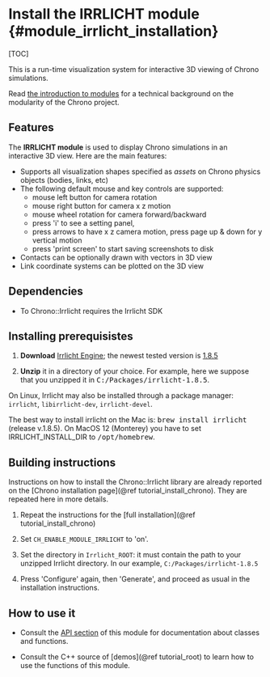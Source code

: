 Install the IRRLICHT module {#module_irrlicht_installation}
==========================

[TOC]

This is a run-time visualization system for interactive 3D viewing of Chrono simulations.

Read [the introduction to modules](modularity.html) for a technical background on the modularity of the Chrono project.


## Features

The **IRRLICHT module** is used to display Chrono simulations in an interactive 3D view.
Here are the main features:

- Supports all visualization shapes specified as _assets_ on Chrono physics objects (bodies, links, etc)
- The following default mouse and key controls are supported:
	- mouse left button for camera rotation
	- mouse right button for camera x z motion
	- mouse wheel rotation for camera forward/backward
	- press 'i' to see a setting panel,
	- press arrows to have x z camera motion, press page up & down for y vertical motion
	- press 'print screen' to start saving screenshots to disk
- Contacts can be optionally drawn with vectors in 3D view
- Link coordinate systems can be plotted on the 3D view


## Dependencies

- To Chrono::Irrlicht requires the Irrlicht SDK 


## Installing prerequisistes

1. **Download** [Irrlicht Engine](http://irrlicht.sourceforge.net/downloads.html); the newest tested version is [1.8.5](http://downloads.sourceforge.net/irrlicht/irrlicht-1.8.5.zip)

2. **Unzip** it in a directory of your choice. For example, here we suppose that you unzipped it in <tt>C:/Packages/irrlicht-1.8.5</tt>.

On Linux, Irrlicht may also be installed through a package manager: `irrlicht`, `libirrlicht-dev`, `irrlicht-devel`.

The best way to install irrlicht on the Mac is: <tt>brew install irrlicht</tt> (release v.1.8.5). On MacOS 12 (Monterey) you have to set IRRLICHT_INSTALL_DIR to <tt>/opt/homebrew</tt>.<br>

## Building instructions

Instructions on how to install the Chrono::Irrlicht library are already reported on the [Chrono installation page](@ref tutorial_install_chrono). They are repeated here in more details.
   
1. Repeat the instructions for the [full installation](@ref tutorial_install_chrono)
   
2. Set `CH_ENABLE_MODULE_IRRLICHT` to 'on'.
 
3. Set the directory in `Irrlicht_ROOT`: it must contain the path to your unzipped Irrlicht directory. In our example, `C:/Packages/irrlicht-1.8.5`
   	 
4. Press 'Configure' again, then 'Generate', and proceed as usual in the installation instructions.


## How to use it

- Consult the [API section](group__irrlicht__module.html) of this module for documentation about classes and functions.

- Consult the C++ source of [demos](@ref tutorial_root) to learn how to use the functions of this module.
